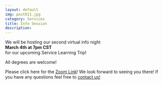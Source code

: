 ```yaml
---
layout: default
img: post011.jpg
category: Services
title: Info Session
description:
---
```

We will be hosting our second virtual info night <br />
<strong>March 4th at 7pm CST</strong><br />
for our upcoming Service Learning Trip!

All degrees are welcome!

Please click here for the <a href="https://us02web.zoom.us/j/86820748394?pwd=Q0NVaURYcXB4elJOSHhncHJhYlkrZz09">Zoom Link</a>! We look forward to seeing you there! If you have any questions feel free to <a href="#contact">contact us!</a>
